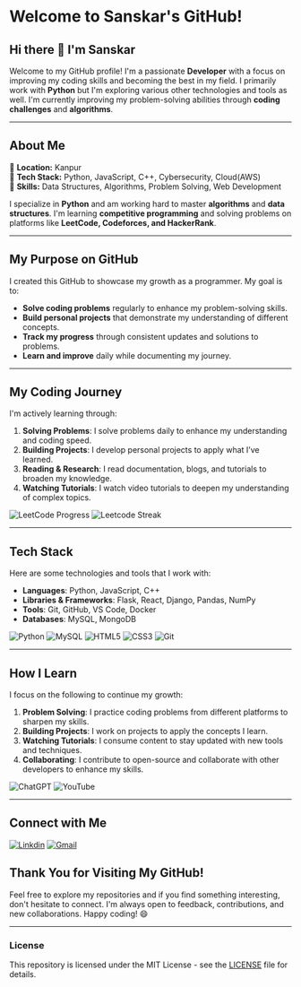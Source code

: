 # Welcome to Sanskar's GitHub!


## Hi there 👋  I'm Sanskar

Welcome to my GitHub profile! I'm a passionate **Developer** with a focus on improving my coding skills and becoming the best in my field. I primarily work with **Python** but I'm exploring various other technologies and tools as well. I'm currently improving my problem-solving abilities through **coding challenges** and **algorithms**.

---

## About Me

🔹 **Location:** Kanpur  
🔹 **Tech Stack:** Python, JavaScript, C++, Cybersecurity, Cloud(AWS)  
🔹 **Skills:** Data Structures, Algorithms, Problem Solving, Web Development  

I specialize in **Python** and am working hard to master **algorithms** and **data structures**. I'm learning **competitive programming** and solving problems on platforms like **LeetCode, Codeforces, and HackerRank**.

---

## My Purpose on GitHub

I created this GitHub to showcase my growth as a programmer. My goal is to:

- **Solve coding problems** regularly to enhance my problem-solving skills.
- **Build personal projects** that demonstrate my understanding of different concepts.
- **Track my progress** through consistent updates and solutions to problems.
- **Learn and improve** daily while documenting my journey.

---

## My Coding Journey

I'm actively learning through:

1. **Solving Problems**: I solve problems daily to enhance my understanding and coding speed.
2. **Building Projects**: I develop personal projects to apply what I’ve learned.
3. **Reading & Research**: I read documentation, blogs, and tutorials to broaden my knowledge.
4. **Watching Tutorials**: I watch video tutorials to deepen my understanding of complex topics.

![LeetCode Progress](https://img.shields.io/badge/LeetCode-31/75%20Problems-Success?style=flat&logo=leetcode) ![Leetcode Streak](https://img.shields.io/badge/Streak-3%20Days-green?logo=python&logoColor=white)

---

## Tech Stack

Here are some technologies and tools that I work with:

- **Languages**: Python, JavaScript, C++
- **Libraries & Frameworks**: Flask, React, Django, Pandas, NumPy
- **Tools**: Git, GitHub, VS Code, Docker
- **Databases**: MySQL, MongoDB

![Python](https://img.shields.io/badge/Python-3.8-blue) ![MySQL](https://img.shields.io/badge/MySQL-8.0-blue) ![HTML5](https://img.shields.io/badge/HTML5-E34F26?style=flat&logo=html5)
![CSS3](https://img.shields.io/badge/CSS3-1572B6?style=flat&logo=css3) ![Git](https://img.shields.io/badge/Git-2.30-orange)

---

## How I Learn

I focus on the following to continue my growth:

1. **Problem Solving**: I practice coding problems from different platforms to sharpen my skills.
2. **Building Projects**: I work on projects to apply the concepts I learn.
3. **Watching Tutorials**: I consume content to stay updated with new tools and techniques.
4. **Collaborating**: I contribute to open-source and collaborate with other developers to enhance my skills.

![ChatGPT](https://img.shields.io/badge/ChatGPT-OpenAI-blue) ![YouTube](https://img.shields.io/badge/YouTube-Channel-red)

---

## Connect with Me

[![Linkdin](https://img.shields.io/badge/LinkedIn-Profile-blue?logo=linkedin&logoColor=white)](https://www.linkedin.com/in/sanskarsingh11/) 
[![Gmail](https://img.shields.io/badge/Gmail-Email-red?logo=gmail&logoColor=white)](mailto:sanskarsingh5129@gmail.com)



## Thank You for Visiting My GitHub!

Feel free to explore my repositories and if you find something interesting, don't hesitate to connect. I'm always open to feedback, contributions, and new collaborations. Happy coding! 😄

---

### **License**

This repository is licensed under the MIT License - see the [LICENSE](LICENSE) file for details.

<!--
**Sanskarsingh0077/Sanskarsingh0077** is a ✨ _special_ ✨ repository because its `README.md` (this file) appears on your GitHub profile.

Here are some ideas to get you started:

- 🔭 I’m currently working on ...
- 🌱 I’m currently learning ...
- 👯 I’m looking to collaborate on ...
- 🤔 I’m looking for help with ...
- 💬 Ask me about ...
- 📫 How to reach me: ...
- 😄 Pronouns: ...
- ⚡ Fun fact: ...
-->

